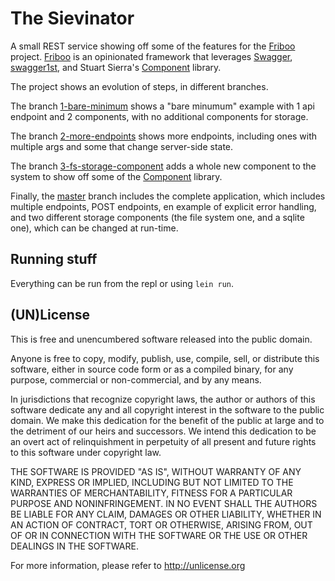 # The Sievinator
A small REST service showing off some of the features for the [Friboo](https://github.com/zalando-stups/friboo) project.  [Friboo](https://github.com/zalando-stups/friboo) is an opinionated framework that leverages [Swagger](http://swagger.io/),  [swagger1st](https://github.com/sarnowski/swagger1st), and Stuart Sierra's [Component](https://github.com/stuartsierra/component) library.

The project shows an evolution of steps, in different branches.

The branch [1-bare-minimum](https://github.com/retnuh/sievinator/tree/1-bare-minimum) shows a "bare minumum" example with 1 api endpoint and 2 components, with no additional components for storage.

The branch [2-more-endpoints](https://github.com/retnuh/sievinator/tree/2-more-endpoints) shows more endpoints, including ones with multiple args and some that change server-side state.

The branch [3-fs-storage-component](https://github.com/retnuh/sievinator/tree/3-fs-storage-component) adds a whole new component to the system to show off some of the [Component](https://github.com/stuartsierra/component) library.

Finally, the [master](https://github.com/retnuh/sievinator) branch includes the complete application, which includes multiple endpoints, POST endpoints,  en example of explicit error handling, and two different storage components (the file system one, and a sqlite one), which can be changed at run-time.

## Running stuff
Everything can be run from the repl or using `lein run`.


## (UN)License
This is free and unencumbered software released into the public domain.

Anyone is free to copy, modify, publish, use, compile, sell, or
distribute this software, either in source code form or as a compiled
binary, for any purpose, commercial or non-commercial, and by any
means.

In jurisdictions that recognize copyright laws, the author or authors
of this software dedicate any and all copyright interest in the
software to the public domain. We make this dedication for the benefit
of the public at large and to the detriment of our heirs and
successors. We intend this dedication to be an overt act of
relinquishment in perpetuity of all present and future rights to this
software under copyright law.

THE SOFTWARE IS PROVIDED "AS IS", WITHOUT WARRANTY OF ANY KIND,
EXPRESS OR IMPLIED, INCLUDING BUT NOT LIMITED TO THE WARRANTIES OF
MERCHANTABILITY, FITNESS FOR A PARTICULAR PURPOSE AND NONINFRINGEMENT.
IN NO EVENT SHALL THE AUTHORS BE LIABLE FOR ANY CLAIM, DAMAGES OR
OTHER LIABILITY, WHETHER IN AN ACTION OF CONTRACT, TORT OR OTHERWISE,
ARISING FROM, OUT OF OR IN CONNECTION WITH THE SOFTWARE OR THE USE OR
OTHER DEALINGS IN THE SOFTWARE.

For more information, please refer to <http://unlicense.org>

